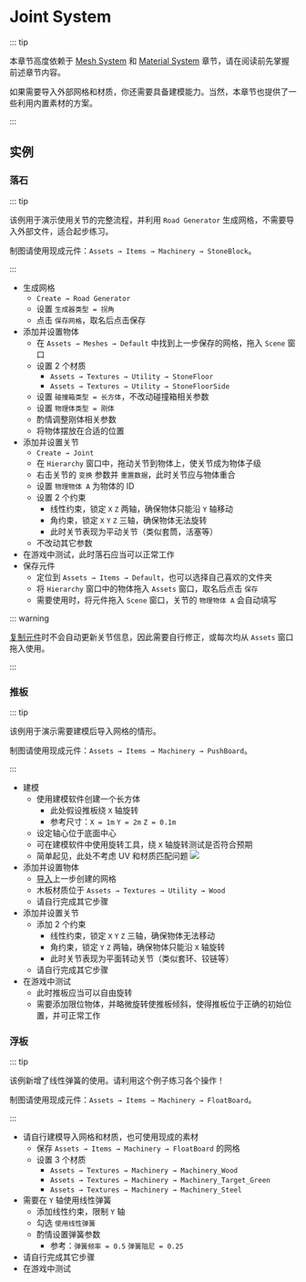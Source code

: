 # Joint System

::: tip

本章节高度依赖于 [Mesh System](/en/advanced/mesh-system.md) 和 [Material System](/en/advanced/material-system.md) 章节，请在阅读前先掌握前述章节内容。

如果需要导入外部网格和材质，你还需要具备建模能力。当然，本章节也提供了一些利用内置素材的方案。

:::

## 实例

### 落石

::: tip

该例用于演示使用关节的完整流程，并利用 `Road Generator` 生成网格，不需要导入外部文件，适合起步练习。

制图请使用现成元件：`Assets → Items → Machinery → StoneBlock`。

:::

- 生成网格
  - `Create → Road Generator`
  - 设置 `生成器类型 = 拐角`
  - 点击 `保存网格`，取名后点击保存
- 添加并设置物体
  - 在 `Assets → Meshes → Default` 中找到上一步保存的网格，拖入 `Scene` 窗口
  - 设置 2 个材质
    - `Assets → Textures → Utility → StoneFloor`
    - `Assets → Textures → Utility → StoneFloorSide`
  - 设置 `碰撞箱类型 = 长方体`，不改动碰撞箱相关参数
  - 设置 `物理体类型 = 刚体`
  - 酌情调整刚体相关参数
  - 将物体摆放在合适的位置
- 添加并设置关节
  - `Create → Joint`
  - 在 `Hierarchy` 窗口中，拖动关节到物体上，使关节成为物体子级
  - 右击关节的 `变换` 参数并 `重置数据`，此时关节应与物体重合
  - 设置 `物理物体 A` 为物体的 ID
  - 设置 2 个约束
    - 线性约束，锁定 `X` `Z` 两轴，确保物体只能沿 `Y` 轴移动
    - 角约束，锁定 `X` `Y` `Z` 三轴，确保物体无法旋转
    - 此时关节表现为平动关节（类似套筒，活塞等）
  - 不改动其它参数
- 在游戏中测试，此时落石应当可以正常工作
- 保存元件
  - 定位到 `Assets → Items → Default`，也可以选择自己喜欢的文件夹
  - 将 `Hierarchy` 窗口中的物体拖入 `Assets` 窗口，取名后点击 `保存`
  - 需要使用时，将元件拖入 `Scene` 窗口，关节的 `物理物体 A` 会自动填写

::: warning

[复制元件](/en/start/basic-operation.md#duplicate)时不会自动更新关节信息，因此需要自行修正，或每次均从 `Assets` 窗口拖入使用。

:::

### 推板

::: tip

该例用于演示需要建模后导入网格的情形。

制图请使用现成元件：`Assets → Items → Machinery → PushBoard`。

:::

- 建模
  - 使用建模软件创建一个长方体
    - 此处假设推板绕 `X` 轴旋转
    - 参考尺寸：`X = 1m` `Y = 2m` `Z = 0.1m`
  - 设定轴心位于底面中心
  - 可在建模软件中使用旋转工具，绕 `X` 轴旋转测试是否符合预期
  - 简单起见，此处不考虑 UV 和材质匹配问题
    ![](/images/mesh-example-push-board.png)
- 添加并设置物体
  - [导入](/advanced/mesh-system.md#导入网格)上一步创建的网格
  - 木板材质位于 `Assets → Textures → Utility → Wood`
  - 请自行完成其它步骤
- 添加并设置关节
  - 添加 2 个约束
    - 线性约束，锁定 `X` `Y` `Z` 三轴，确保物体无法移动
    - 角约束，锁定 `Y` `Z` 两轴，确保物体只能沿 `X` 轴旋转
    - 此时关节表现为平面转动关节（类似套环、铰链等）
  - 请自行完成其它步骤
- 在游戏中测试
  - 此时推板应当可以自由旋转
  - 需要添加限位物体，并略微旋转使推板倾斜，使得推板位于正确的初始位置，并可正常工作

### 浮板

::: tip

该例新增了线性弹簧的使用。请利用这个例子练习各个操作！

制图请使用现成元件：`Assets → Items → Machinery → FloatBoard`。

:::

- 请自行建模导入网格和材质，也可使用现成的素材
  - 保存 `Assets → Items → Machinery → FloatBoard` 的网格
  - 设置 3 个材质
    - `Assets → Textures → Machinery → Machinery_Wood`
    - `Assets → Textures → Machinery → Machinery_Target_Green`
    - `Assets → Textures → Machinery → Machinery_Steel`
- 需要在 `Y` 轴使用线性弹簧
  - 添加线性约束，限制 `Y` 轴
  - 勾选 `使用线性弹簧`
  - 酌情设置弹簧参数
    - 参考：`弹簧频率 = 0.5` `弹簧阻尼 = 0.25`
- 请自行完成其它步骤
- 在游戏中测试
